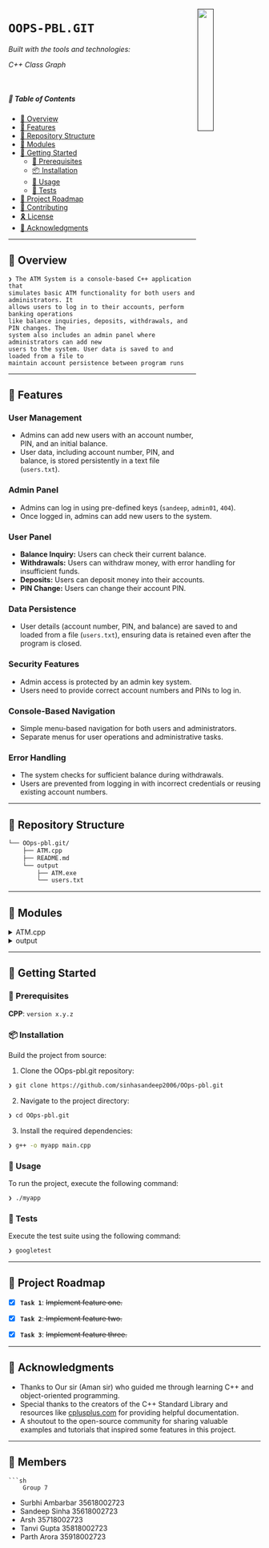 [<img src="LLM" align="right" width="25%" padding-right="350">]()

# `OOPS-PBL.GIT`

<p align="left">
		<em>Built with the tools and technologies:</em>
</p>
<p>
<em>C++ </em>  <em>Class</em> <em>Graph </em>
	</p>

<br>

##### 🔗 Table of Contents

- [📍 Overview](#-overview)
- [👾 Features](#-features)
- [📂 Repository Structure](#-repository-structure)
- [🧩 Modules](#-modules)
- [🚀 Getting Started](#-getting-started)
    - [🔖 Prerequisites](#-prerequisites)
    - [📦 Installation](#-installation)
    - [🤖 Usage](#-usage)
    - [🧪 Tests](#-tests)
- [📌 Project Roadmap](#-project-roadmap)
- [🤝 Contributing](#-contributing)
- [🎗 License](#-license)
- [🙌 Acknowledgments](#-acknowledgments)

---

## 📍 Overview

<code>❯ The ATM System is a console-based C++ application that simulates basic ATM functionality for both users and administrators. It allows users to log in to their accounts, perform banking operations like balance inquiries, deposits, withdrawals, and PIN changes. The system also includes an admin panel where administrators can add new users to the system. User data is saved to and loaded from a file to maintain account persistence between program runs</code>

---

## 👾 Features

### User Management
- Admins can add new users with an account number, PIN, and an initial balance.
- User data, including account number, PIN, and balance, is stored persistently in a text file (`users.txt`).

### Admin Panel
- Admins can log in using pre-defined keys (`sandeep`, `admin01`, `404`).
- Once logged in, admins can add new users to the system.

### User Panel
- **Balance Inquiry:** Users can check their current balance.
- **Withdrawals:** Users can withdraw money, with error handling for insufficient funds.
- **Deposits:** Users can deposit money into their accounts.
- **PIN Change:** Users can change their account PIN.

### Data Persistence
- User details (account number, PIN, and balance) are saved to and loaded from a file (`users.txt`), ensuring data is retained even after the program is closed.

### Security Features
- Admin access is protected by an admin key system.
- Users need to provide correct account numbers and PINs to log in.

### Console-Based Navigation
- Simple menu-based navigation for both users and administrators.
- Separate menus for user operations and administrative tasks.

### Error Handling
- The system checks for sufficient balance during withdrawals.
- Users are prevented from logging in with incorrect credentials or reusing existing account numbers.


---

## 📂 Repository Structure

```sh
└── OOps-pbl.git/
    ├── ATM.cpp
    ├── README.md
    └── output
        ├── ATM.exe
        └── users.txt
```

---

## 🧩 Modules

<details closed><summary>ATM.cpp</summary>

| File        | Summary                                                                 |
| ----------- | ----------------------------------------------------------------------- |
| [ATM.cpp](https://github.com/sinhasandeep2006/OOps-pbl.git/blob/main/ATM.cpp) | Contains the main code for the ATM system, including user and admin functionalities. The program handles user operations such as login, balance inquiry, deposits, withdrawals, and PIN changes. It also contains the admin panel for adding new users and persists user data in a text file. |

</details>

<details closed><summary>output</summary>

| File         | Summary                                                                 |
| ------------ | ----------------------------------------------------------------------- |
| [users.txt](https://github.com/sinhasandeep2006/OOps-pbl.git/blob/main/output/users.txt) | Stores the account details (account number, PIN, and balance) of all users. This file is updated every time the program is run to maintain data persistence between sessions. |

</details>


---

## 🚀 Getting Started

### 🔖 Prerequisites

**CPP**: `version x.y.z`

### 📦 Installation

Build the project from source:

1. Clone the OOps-pbl.git repository:
```sh
❯ git clone https://github.com/sinhasandeep2006/OOps-pbl.git
```

2. Navigate to the project directory:
```sh
❯ cd OOps-pbl.git
```

3. Install the required dependencies:
```sh
❯ g++ -o myapp main.cpp
```

### 🤖 Usage

To run the project, execute the following command:

```sh
❯ ./myapp
```

### 🧪 Tests

Execute the test suite using the following command:

```sh
❯ googletest
```

---

## 📌 Project Roadmap

- [X] **`Task 1`**: <strike>Implement feature one.</strike>
- [X] **`Task 2`**:<strike> Implement feature two.</strike>
- [X] **`Task 3`**: <strike>Implement feature three.</strike>


---

## 🙌 Acknowledgments

- Thanks to Our sir (Aman sir) who guided me through learning C++ and object-oriented programming.
- Special thanks to the creators of the C++ Standard Library and resources like [cplusplus.com](https://www.cplusplus.com/) for providing helpful documentation.
- A shoutout to the open-source community for sharing valuable examples and tutorials that inspired some features in this project.

---

## 🕎 Members
    ```sh
        Group 7
- Surbhi Ambarbar 35618002723
- Sandeep Sinha   35618002723
- Arsh            35718002723
- Tanvi Gupta     35818002723
- Parth Arora     35918002723
```